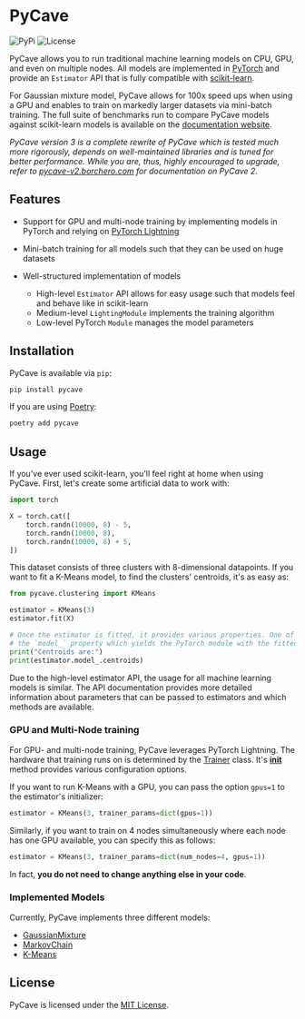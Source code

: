 # PyCave

![PyPi](https://img.shields.io/pypi/v/pycave?label=version)
![License](https://img.shields.io/pypi/l/pycave)

PyCave allows you to run traditional machine learning models on CPU, GPU, and even on multiple
nodes. All models are implemented in [PyTorch](https://pytorch.org/) and provide an `Estimator` API
that is fully compatible with [scikit-learn](https://scikit-learn.org/stable/).

For Gaussian mixture model, PyCave allows for 100x speed ups when using a GPU and enables to train
on markedly larger datasets via mini-batch training. The full suite of benchmarks run to compare
PyCave models against scikit-learn models is available on the
[documentation website](https://pycave.borchero.com/sites/benchmark.html).

_PyCave version 3 is a complete rewrite of PyCave which is tested much more rigorously, depends on
well-maintained libraries and is tuned for better performance. While you are, thus, highly
encouraged to upgrade, refer to [pycave-v2.borchero.com](https://pycave-v2.borchero.com) for
documentation on PyCave 2._

## Features

- Support for GPU and multi-node training by implementing models in PyTorch and relying on
  [PyTorch Lightning](https://www.pytorchlightning.ai/)
- Mini-batch training for all models such that they can be used on huge datasets
- Well-structured implementation of models

  - High-level `Estimator` API allows for easy usage such that models feel and behave like in
    scikit-learn
  - Medium-level `LightingModule` implements the training algorithm
  - Low-level PyTorch `Module` manages the model parameters

## Installation

PyCave is available via `pip`:

```bash
pip install pycave
```

If you are using [Poetry](https://python-poetry.org/):

```bash
poetry add pycave
```

## Usage

If you've ever used scikit-learn, you'll feel right at home when using PyCave. First, let's create
some artificial data to work with:

```python
import torch

X = torch.cat([
    torch.randn(10000, 8) - 5,
    torch.randn(10000, 8),
    torch.randn(10000, 8) + 5,
])
```

This dataset consists of three clusters with 8-dimensional datapoints. If you want to fit a K-Means
model, to find the clusters' centroids, it's as easy as:

```python
from pycave.clustering import KMeans

estimator = KMeans(3)
estimator.fit(X)

# Once the estimator is fitted, it provides various properties. One of them is
# the `model_` property which yields the PyTorch module with the fitted parameters.
print("Centroids are:")
print(estimator.model_.centroids)
```

Due to the high-level estimator API, the usage for all machine learning models is similar. The API
documentation provides more detailed information about parameters that can be passed to estimators
and which methods are available.

### GPU and Multi-Node training

For GPU- and multi-node training, PyCave leverages PyTorch Lightning. The hardware that training
runs on is determined by the
[Trainer](https://pytorch-lightning.readthedocs.io/en/latest/api/pytorch_lightning.trainer.trainer.html#pytorch_lightning.trainer.trainer.Trainer)
class. It's
[**init**](https://pytorch-lightning.readthedocs.io/en/latest/api/pytorch_lightning.trainer.trainer.html#pytorch_lightning.trainer.trainer.Trainer.__init__)
method provides various configuration options.

If you want to run K-Means with a GPU, you can pass the option `gpus=1` to the estimator's
initializer:

```python
estimator = KMeans(3, trainer_params=dict(gpus=1))
```

Similarly, if you want to train on 4 nodes simultaneously where each node has one GPU available,
you can specify this as follows:

```python
estimator = KMeans(3, trainer_params=dict(num_nodes=4, gpus=1))
```

In fact, **you do not need to change anything else in your code**.

### Implemented Models

Currently, PyCave implements three different models:

- [GaussianMixture](https://pycave.borchero.com/sites/generated/bayes/gmm/pycave.bayes.GaussianMixture.html)
- [MarkovChain](https://pycave.borchero.com/sites/generated/bayes/markov_chain/pycave.bayes.MarkovChain.html)
- [K-Means](https://pycave.borchero.com/sites/generated/clustering/kmeans/pycave.clustering.KMeans.html)

## License

PyCave is licensed under the [MIT License](https://github.com/borchero/pycave/blob/main/LICENSE).
